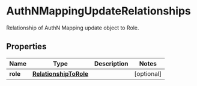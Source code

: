 # AuthNMappingUpdateRelationships

Relationship of AuthN Mapping update object to Role.

## Properties

| Name     | Type                                            | Description | Notes      |
| -------- | ----------------------------------------------- | ----------- | ---------- |
| **role** | [**RelationshipToRole**](RelationshipToRole.md) |             | [optional] |
